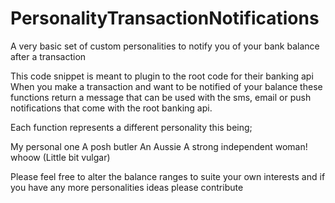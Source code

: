 # PersonalityTransactionNotifications
A very basic set of custom personalities to notify you of your bank balance after a transaction

This code snippet is meant to plugin to the root code for their banking api
When you make a transaction and want to be notified of your balance these functions return a message that can be used with the sms, email or push notifications that come with the root banking api. 

Each function represents a different personality this being;

My personal one
A posh butler
An Aussie
A strong independent woman! whoow (Little bit vulgar)

Please feel free to alter the balance ranges to suite your own interests and if you have any more personalities ideas please contribute
